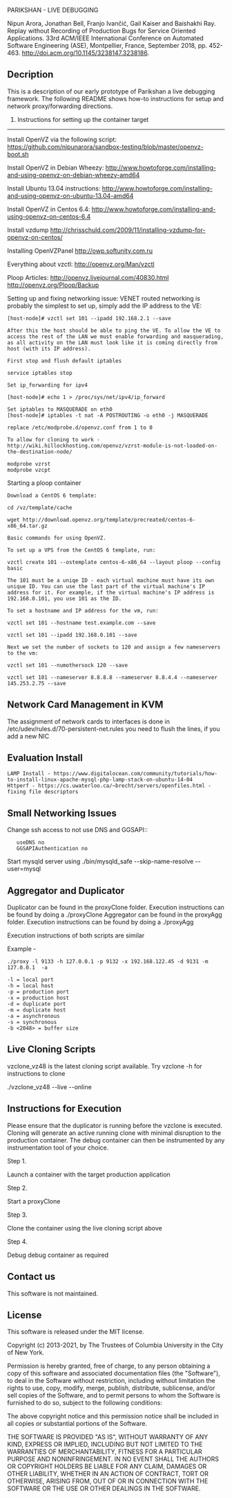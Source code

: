 

PARIKSHAN - LIVE DEBUGGING

Nipun Arora, Jonathan Bell, Franjo Ivančić, Gail Kaiser and Baishakhi Ray. Replay without Recording of Production Bugs for Service Oriented Applications. 33rd ACM/IEEE International Conference on Automated Software Engineering (ASE), Montpellier, France, September 2018, pp. 452-463.  http://doi.acm.org/10.1145/3238147.3238186.

Decription
--------

This is a description of our early prototype of Parikshan a live debugging framework. 
The following README shows how-to instructions for setup and network proxy/forwarding directions.

1. Instructions for setting up the container target
---------------

Install OpenVZ via the following script: https://github.com/nipunarora/sandbox-testing/blob/master/openvz-boot.sh

Install OpenVZ in Debian Wheezy: http://www.howtoforge.com/installing-and-using-openvz-on-debian-wheezy-amd64

Install Ubuntu 13.04 instructions: http://www.howtoforge.com/installing-and-using-openvz-on-ubuntu-13.04-amd64

Install OpenVZ in Centos 6.4: http://www.howtoforge.com/installing-and-using-openvz-on-centos-6.4

Install vzdump http://chrisschuld.com/2009/11/installing-vzdump-for-openvz-on-centos/

Installing OpenVZPanel http://owp.softunity.com.ru

Everything about vzctl: http://openvz.org/Man/vzctl

Ploop Articles: http://openvz.livejournal.com/40830.html http://openvz.org/Ploop/Backup

Setting up and fixing networking issue: VENET routed networking is probably the simplest to set up, simply add the IP address to the VE:

	[host-node]# vzctl set 101 --ipadd 192.168.2.1 --save

	After this the host should be able to ping the VE. To allow the VE to access the rest of the LAN we must enable forwarding and masquerading, as all activity on the LAN must look like it is coming directly from host (with its IP address).

	First stop and flush default iptables

	service iptables stop

	Set ip_forwarding for ipv4

	[host-node]# echo 1 > /proc/sys/net/ipv4/ip_forward

	Set iptables to MASQUERADE on eth0
	[host-node]# iptables -t nat -A POSTROUTING -o eth0 -j MASQUERADE

	replace /etc/modprobe.d/openvz.conf from 1 to 0

	To allow for cloning to work - 
	http://wiki.hillockhosting.com/openvz/vzrst-module-is-not-loaded-on-the-destination-node/

	modprobe vzrst
	modprobe vzcpt


Starting a ploop container

	Download a CentOS 6 template:

	cd /vz/template/cache

	wget http://download.openvz.org/template/precreated/centos-6-x86_64.tar.gz

	Basic commands for using OpenVZ.

	To set up a VPS from the CentOS 6 template, run:

	vzctl create 101 --ostemplate centos-6-x86_64 --layout ploop --config basic

	The 101 must be a uniqe ID - each virtual machine must have its own unique ID. You can use the last part of the virtual machine's IP address for it. For example, if the virtual machine's IP address is 192.168.0.101, you use 101 as the ID.

	To set a hostname and IP address for the vm, run:

	vzctl set 101 --hostname test.example.com --save

	vzctl set 101 --ipadd 192.168.0.101 --save

	Next we set the number of sockets to 120 and assign a few nameservers to the vm:

	vzctl set 101 --numothersock 120 --save

	vzctl set 101 --nameserver 8.8.8.8 --nameserver 8.8.4.4 --nameserver 145.253.2.75 --save


Network Card Management in KVM
----------------

 The assignment of network cards to interfaces is done in /etc/udev/rules.d/70-persistent-net.rules you need to flush the lines, if you add a new NIC

Evaluation Install
------------------

	LAMP Install - https://www.digitalocean.com/community/tutorials/how-to-install-linux-apache-mysql-php-lamp-stack-on-ubuntu-14-04
	Httperf - https://cs.uwaterloo.ca/~brecht/servers/openfiles.html - fixing file descriptors

Small Networking Issues
------------

Change ssh access to not use DNS and GGSAPI::

       useDNS no
       GGSAPIAuthentication no

Start mysqld server using ./bin/mysqld_safe --skip-name-resolve --user=mysql

Aggregator and Duplicator
------------

Duplicator can be found in the proxyClone folder. Execution instructions can be found by doing a ./proxyClone
Aggregator can be found in the proxyAgg folder. Execution instructions can be found by doing a ./proxyAgg

Execution instructions of both scripts are similar

Example - 
```
./proxy -l 9133 -h 127.0.0.1 -p 9132 -x 192.168.122.45 -d 9131 -m 127.0.0.1  -a

-l = local port
-h = local host
-p = production port
-x = production host
-d = duplicate port
-m = duplicate host
-a = asynchronous
-s = synchronous
-b <2048> = buffer size
```

Live Cloning Scripts
-----------------

vzclone_vz48 is the latest cloning script available.
Try vzclone -h for instructions to clone

./vzclone_vz48 --live --online <destination host ip> <container ID>

Instructions for Execution
-------

Please ensure that the duplicator is running before the vzclone is executed. 
Cloning will generate an active running clone with minimal disruption to the production container.
The debug container can then be instrumented by any instrumentation tool of your choice.

Step 1.

Launch a container with the target production application

Step 2.

Start a proxyClone

Step 3.

Clone the container using the live cloning script above

Step 4.

Debug debug container as required

Contact us
-----------------

This software is not maintained. 

License
-----------
This software is released under the MIT license.

Copyright (c) 2013-2021, by The Trustees of Columbia University in the City of New York.

Permission is hereby granted, free of charge, to any person obtaining a copy of this software and associated documentation files (the "Software"), to deal in the Software without restriction, including without limitation the rights to use, copy, modify, merge, publish, distribute, sublicense, and/or sell copies of the Software, and to permit persons to whom the Software is furnished to do so, subject to the following conditions:

The above copyright notice and this permission notice shall be included in all copies or substantial portions of the Software.

THE SOFTWARE IS PROVIDED "AS IS", WITHOUT WARRANTY OF ANY KIND, EXPRESS OR IMPLIED, INCLUDING BUT NOT LIMITED TO THE WARRANTIES OF MERCHANTABILITY, FITNESS FOR A PARTICULAR PURPOSE AND NONINFRINGEMENT. IN NO EVENT SHALL THE AUTHORS OR COPYRIGHT HOLDERS BE LIABLE FOR ANY CLAIM, DAMAGES OR OTHER LIABILITY, WHETHER IN AN ACTION OF CONTRACT, TORT OR OTHERWISE, ARISING FROM, OUT OF OR IN CONNECTION WITH THE SOFTWARE OR THE USE OR OTHER DEALINGS IN THE SOFTWARE.
